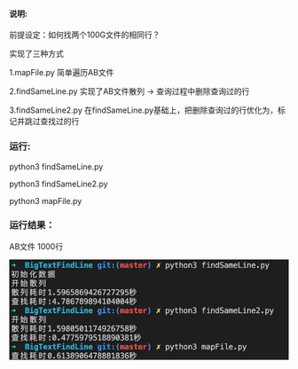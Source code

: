 #### 说明:
前提设定：如何找两个100G文件的相同行？

实现了三种方式

1.mapFile.py 简单遍历AB文件

2.findSameLine.py 实现了AB文件散列 -> 查询过程中删除查询过的行

3.findSameLine2.py 在findSameLine.py基础上，把删除查询过的行优化为，标记并跳过查找过的行


### 运行:

python3 findSameLine.py

python3 findSameLine2.py

python3 mapFile.py


### 运行结果：

AB文件 1000行

![image](https://github.com/1036875207/BigTextFindLine/blob/master/images/1589521940280.jpg)
